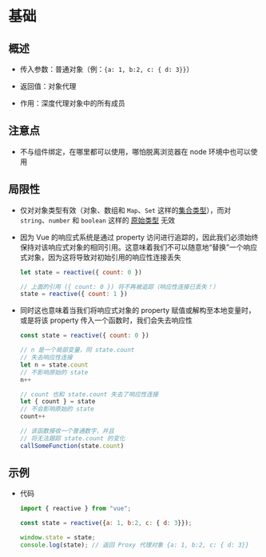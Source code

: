 # 基础

## 概述

+ 传入参数：普通对象（例：`{a: 1, b:2, c: { d: 3}}`）

+ 返回值：对象代理

+ 作用：深度代理对象中的所有成员

## 注意点

+ 不与组件绑定，在哪里都可以使用，哪怕脱离浏览器在 node 环境中也可以使用

## 局限性

+ 仅对对象类型有效（对象、数组和 `Map`、`Set` 这样的[集合类型](https://developer.mozilla.org/zh-CN/docs/Web/JavaScript/Reference/Global_Objects#使用键的集合对象 "集合类型")），而对 `string`、`number` 和 `boolean` 这样的 [原始类型](https://developer.mozilla.org/zh-CN/docs/Glossary/Primitive "原始类型") 无效

+ 因为 Vue 的响应式系统是通过 property 访问进行追踪的，因此我们必须始终保持对该响应式对象的相同引用。这意味着我们不可以随意地“替换”一个响应式对象，因为这将导致对初始引用的响应性连接丢失

    ```js
    let state = reactive({ count: 0 })

    // 上面的引用 ({ count: 0 }) 将不再被追踪（响应性连接已丢失！）
    state = reactive({ count: 1 })
    ```

+ 同时这也意味着当我们将响应式对象的 property 赋值或解构至本地变量时，或是将该 property 传入一个函数时，我们会失去响应性

    ```js
    const state = reactive({ count: 0 })

    // n 是一个局部变量，同 state.count
    // 失去响应性连接
    let n = state.count
    // 不影响原始的 state
    n++

    // count 也和 state.count 失去了响应性连接
    let { count } = state
    // 不会影响原始的 state
    count++

    // 该函数接收一个普通数字，并且
    // 将无法跟踪 state.count 的变化
    callSomeFunction(state.count)
    ```

## 示例

+ 代码

    ```js
    import { reactive } from "vue";

    const state = reactive({a: 1, b:2, c: { d: 3}});

    window.state = state;
    console.log(state); // 返回 Proxy 代理对象 {a: 1, b:2, c: { d: 3}}
    ```
